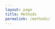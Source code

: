```yaml
---
layout: page
title: Methods
permalink: /methods/
---
```


<script>

var yPosition, screenHeight, saturationRatio, saturationValue, 
		cssValue, brightnessValue, hueValue, xPosition, screenWidth, brightnessRatio;
		
		brightnessValue = 50;

var characters = {
	count: 0,
	appear: function(menu) {
		// select a geometric char from array
		// var menu = ['•','◊','∆'];

		// select random integer from 0-2
		var dart = Math.random();
		dart = Math.floor(dart * menu.length );
		var character = menu[dart];

		var idName = 'char-' + this.count++;
		// insert at the beginning of the body element
		$('body').prepend('<span class="character" id="' + idName+ '">'  + character + '</span>');
		// style it with css?
	},

	// characters not appearing

	disappear: function() {
		$('.character').hide();
	},
	move: function(destX, destY, count) {
		var whichChar = Math.floor(Math.random()*characters.count);
		alert(characters.count);
		$('.character').animate(
			{ top: destY, left: destX },
		  	3000
		);
	},

	newColor: function(characters) {
		newColor = Math.random() * 360;
				// embed saturation value in css rule
				cssValue = 'hsl('+hueValue+',' +saturationValue+'%,' + (brightnessValue)%100 +'%)';
				// change the css value to color w new saturation.
				$('body').css('characters', cssValue);
	},

	newSize: function(characters) {
		newSize = (Math.random() + 50) * 350 + '%';
			var ranSize = 50 + Math.random() * 350 + "%)";
			$('body').css('characters', cssValue);
	}

}
characters.appear(['•','◊','∆']);
characters.newColor();
characters.newSize();


</script>

<style>
.character {
	position: absolute;
	font-size: 60px;
}
</style>